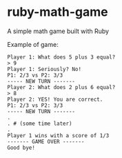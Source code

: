# ruby-math-game
A simple math game built with Ruby

Example of game:

```
Player 1: What does 5 plus 3 equal?
> 9
Player 1: Seriously? No!
P1: 2/3 vs P2: 3/3
----- NEW TURN -------
Player 2: What does 2 plus 6 equal?
> 8
Player 2: YES! You are correct.
P1: 2/3 vs P2: 3/3
----- NEW TURN -------
.
. # (some time later)
.
Player 1 wins with a score of 1/3
------- GAME OVER -------
Good bye!
```
